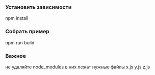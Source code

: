 ### Установить зависимости
npm install

### Собрать пример
npm run build

### Важное
не удаляйте node_modules в них лежат нужные файлы x.js y.js z.js